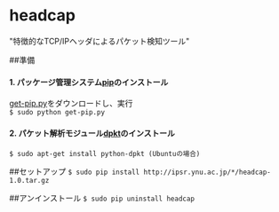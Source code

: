 # headcap
"特徴的なTCP/IPヘッダによるパケット検知ツール"

##準備
#### 1. パッケージ管理システム[pip](https://pip.pypa.io/en/latest/index.html)のインストール
[get-pip.py](https://bootstrap.pypa.io/get-pip.py)をダウンロードし、実行  
```$ sudo python get-pip.py```
#### 2. パケット解析モジュール[dpkt](https://code.google.com/p/dpkt/)のインストール
```$ sudo apt-get install python-dpkt (Ubuntuの場合)```

##セットアップ
```$ sudo pip install http://ipsr.ynu.ac.jp/*/headcap-1.0.tar.gz```

##アンインストール
```$ sudo pip uninstall headcap```

